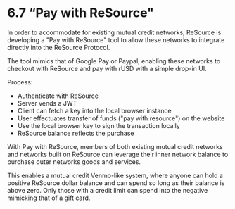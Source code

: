 # 6.7 “Pay with ReSource"

In order to accommodate for existing mutual credit networks, ReSource is developing a "Pay with ReSource" tool to allow these networks to integrate directly into the ReSource Protocol.

The tool mimics that of Google Pay or Paypal, enabling these networks to checkout with ReSource and pay with rUSD with a simple drop-in UI.

Process:

* Authenticate with ReSource
* Server vends a JWT
* Client can fetch a key into the local browser instance
* User effectuates transfer of funds ("pay with resource") on the website
* Use the local browser key to sign the transaction locally
* ReSource balance reflects the purchase

With Pay with ReSource, members of both existing mutual credit networks and networks built on ReSource can leverage their inner network balance to purchase outer networks goods and services.&#x20;

This enables a mutual credit Venmo-like system, where anyone can hold a positive ReSource dollar balance and can spend so long as their balance is above zero. Only those with a credit limit can spend into the negative mimicking that of a gift card.
